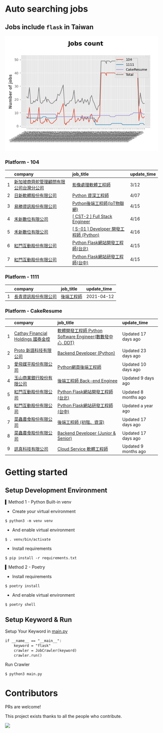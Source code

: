 # Auto searching jobs

## Jobs include `flask` in Taiwan 

 ![image](./doc/plot_img.jpg)


### Platform - 104


|    | company                                                                                       | job_title                                                                                    | update_time   |
|---:|:----------------------------------------------------------------------------------------------|:---------------------------------------------------------------------------------------------|:--------------|
|  1 | [新加坡商齊舵管理顧問有限公司台灣分公司](https://www.104.com.tw/company/1a2x6bldr7?jobsource=jolist_a_relevance) | [影像處理軟體工程師](https://www.104.com.tw/job/77vw9?jobsource=jolist_a_relevance)                   | 3/12          |
|  2 | [日新軟體股份有限公司](https://www.104.com.tw/company/oi77qwg?jobsource=jolist_a_relevance)             | [Python 資深工程師](https://www.104.com.tw/job/6yfn5?jobsource=jolist_a_relevance)                | 4/07          |
|  3 | [易勝資訊股份有限公司](https://www.104.com.tw/company/1a2x6bj8og?jobsource=jolist_a_relevance)          | [Python後端工程師(IoT物聯網)](https://www.104.com.tw/job/76vbt?jobsource=jolist_a_relevance)         | 4/15          |
|  4 | [禾新數位有限公司](https://www.104.com.tw/company/1a2x6bjs3i?jobsource=2018indexpoc)                  | [[ CST-2 ] Full Stack Engineer](https://www.104.com.tw/job/76q8f?jobsource=2018indexpoc)     | 4/16          |
|  5 | [禾新數位有限公司](https://www.104.com.tw/company/1a2x6bjs3i?jobsource=2018indexpoc)                  | [[ S-01 ] Developer 開發工程師 (Python)](https://www.104.com.tw/job/6rrkz?jobsource=2018indexpoc) | 4/16          |
|  6 | [紅門互動股份有限公司](https://www.104.com.tw/company/oh4m67k?jobsource=jolist_a_relevance)             | [Python Flask網站開發工程師(台北)](https://www.104.com.tw/job/6xtfl?jobsource=jolist_a_relevance)     | 4/15          |
|  7 | [紅門互動股份有限公司](https://www.104.com.tw/company/oh4m67k?jobsource=jolist_a_relevance)             | [Python Flask網站研發工程師(台中)](https://www.104.com.tw/job/6kf9h?jobsource=jolist_a_relevance)     | 4/15          |

### Platform - 1111


|    | company                                              | job_title                                      | update_time   |
|---:|:-----------------------------------------------------|:-----------------------------------------------|:--------------|
|  1 | [長青資訊股份有限公司](https://www.1111.com.tw/corp/71694811/) | [後端工程師](https://www.1111.com.tw/job/85012186/) | 2021-04-12    |

### Platform - CakeResume


|    | company                                                                               | job_title                                                                                                                           | update_time          |
|---:|:--------------------------------------------------------------------------------------|:------------------------------------------------------------------------------------------------------------------------------------|:---------------------|
|  1 | [Cathay Financial Holdings 國泰金控](https://www.cakeresume.com/companies/cathayholdings) | [軟體開發工程師 Python Software Engineer(數數發中心, DDT)](https://www.cakeresume.com/companies/cathayholdings/jobs/f5c69a)                     | Updated 17 days ago  |
|  2 | [Proto 新語科技有限公司](https://www.cakeresume.com/companies/proto-cx)                       | [Backend Developer (Python)](https://www.cakeresume.com/companies/proto-cx/jobs/backend-developer-python)                           | Updated 23 days ago  |
|  3 | [愛飛媒平股份有限公司](https://www.cakeresume.com/companies/avmapping)                          | [Python網頁後端工程師](https://www.cakeresume.com/companies/avmapping/jobs/web-backend-engineer-c24e5a)                                    | Updated 10 days ago  |
|  4 | [玉山商業銀行股份有限公司](https://www.cakeresume.com/companies/esunbank)                         | [後端工程師 Back-end Enginee](https://www.cakeresume.com/companies/esunbank/jobs/back-end-enginee)                                       | Updated 9 days ago   |
|  5 | [紅門互動股份有限公司](https://www.cakeresume.com/companies/eagleeye-5332f1)                    | [Python Flask網站開發工程師(台北)](https://www.cakeresume.com/companies/eagleeye-5332f1/jobs/python-flask-web-development-engineer-taipei)   | Updated 8 months ago |
|  6 | [紅門互動股份有限公司](https://www.cakeresume.com/companies/eagleeye-5332f1)                    | [Python Flask網站研發工程師(台中)](https://www.cakeresume.com/companies/eagleeye-5332f1/jobs/python-flask-website-r-amp-d-engineer-taichung) | Updated a year ago   |
|  7 | [菜蟲農食股份有限公司](https://www.cakeresume.com/companies/tsaitung)                           | [後端工程師 (初階、資深)](https://www.cakeresume.com/companies/tsaitung/jobs/back-end-engineer-initial-senior)                                | Updated 17 days ago  |
|  8 | [菜蟲農食股份有限公司](https://www.cakeresume.com/companies/tsaitung)                           | [Backend Developer (Junior & Senior)](https://www.cakeresume.com/companies/tsaitung/jobs/backend-developer-junior-senior)           | Updated 17 days ago  |
|  9 | [訊真科技有限公司](https://www.cakeresume.com/companies/truetel)                              | [Cloud Service 軟體工程師](https://www.cakeresume.com/companies/truetel/jobs/cloud-service-software-engineer)                            | Updated 9 months ago |



# Getting started
## Setup Development Environment
▍Method 1 - Python Built-in venv

- Create your virtual environment
```
$ python3 -m venv venv
```
- And enable virtual environment
```
$ . venv/bin/activate
```
- Install requirements
```
$ pip install -r requirements.txt 
```

▍Method 2 - Poetry
- Install requirements
```
$ poetry install
```
- And enable virtual environment
```
$ poetry shell
```

## Setup Keyword & Run

Setup Your Keyword in [main.py](./main.py#L88)
```
if __name__ == "__main__":
    keyword = "flask"
    crawler = JobCrawler(keyword)
    crawler.run()
```

Run Crawler
```
$ python3 main.py
```

# Contributors
PRs are welcome!

This project exists thanks to all the people who contribute.

<a href="https://github.com/hsuanchi/auto-search-flask-job/graphs/contributors">
  <img src="https://contrib.rocks/image?repo=hsuanchi/auto-search-flask-job"/>
</a>
